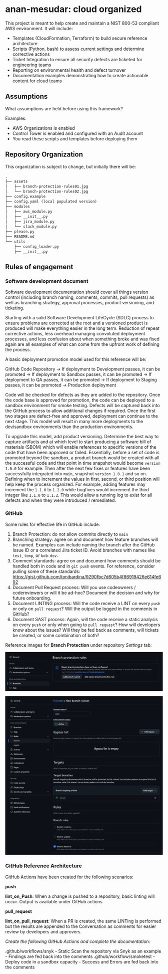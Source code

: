 # anan-mesudar: cloud organized

This project is meant to help create and maintain a NIST 800-53 compliant AWS environment. It will include:

- Templates (CloudFormation, Terraform) to build secure reference architecture
- Scripts (Python, bash) to assess current settings and determine corrective actions
- Ticket Integration to ensure all security defects are ticketed for engineering teams
- Reporting on environmental health and defect turnover
- Documentation examples demonstrating how to create actionable content for cloud teams

## Assumptions

What assumptions are held before using this framework?

Examples:

- AWS Organizations is enabled
- Control Tower is enabled and configured with an Audit account
- You read these scripts and templates before deploying them

## Repository Organization

This organization is subject to change, but initially there will be:

```
.
├── assets
│   ├── branch-protection-rules01.jpg
│   └── branch-protection-rules02.jpg
├── config.example
├── config.yaml (local populated version)
├── modules
│   ├── aws_module.py
│   ├── __init__.py
│   ├── jira_module.py
│   └── slack_module.py
├── please.py
├── README.md
└── utils
    ├── config_loader.py
    ├── __init__.py
```

## Rules of engagement

### Software development document

Software development documentation should cover all things version control (including branch naming, comments, commits, pull requests) as well as branching strategy, approval processes, product versioning, and ticketing.

Starting with a solid Software Development LifeCycle (SDLC) process to ensure problems are corrected at the root and a versioned product is produced will make everything easier in the long term. Reduction of repeat corrective actions, less overhead managing convoluted deployment processes, and less confusion about when something broke and was fixed again are all examples of what can come from the upfront work of defining the process.

A basic deployment promotion model used for this reference will be:

GitHub Code Repository
-> If deployment to Development passes, it can be promoted
    -> If deployment to Sandbox passes, it can be promoted
        -> If deployment to QA passes, it can be promoted
            -> If deployment to Staging passes, it can be promoted
                -> Production deployment

Code will be checked for defects as they are added to the repository. Once the code base is approved for promotion, the code can be deployed to a sandbox environment for smoke testing. Defects will be captured back into the GitHub process to allow additional changes if required. Once the first two stages are defect-free and approved, deployment can continue to the next stage. This model will result in many more deployments to the dev/sandbox environments than the production environments.

To upgrade this model, add product versioning. Determine the best way to capture artifacts and at which level to start producing a software bill of materials (SBOM) which will enable references to specific versions of the code that have been approved or failed. Essentially, before a set of code is promoted beyond the sandbox, a product branch would be created with all the successful code and that point in time snapshot would become `version 1.0.0` for example. Then after the next few fixes or features have been successfully integrated into `main`, snapshot `version 1.0.1` and so on. Defining when to increment the values in first, second, or third position will help keep the process organized. For example, adding features may increment the `1.1.0` to `1.2.0` while bugfixes would increment the third integer like `1.1.0` to `1.1.2`. This would allow a running log to exist for all defects and when they were introduced / remediated.

### GitHub

Some rules for effective life in GitHub include:

1. Branch Protection: do not allow commits directly to `main`
2. Branching strategy: agree on and document how feature branches will be named. Examples can include naming the branch after the GitHub Issue ID or a correlated Jira ticket ID. Avoid branches with names like `test`, `temp`, or `bob-dev`.
3. Comment standards: agree on and document how comments should be handled both in code and in `git push` events. For reference, consider pulling some of these standards: https://gist.github.com/tonibardina/9290fbc7d605b4f86919426e614fe692
4. Document Pull Request process: Will you use codeowners / codereviewers or will it be ad-hoc? Document the decision and why for future onboarding.
5. Document LINTING process: Will the code receive a LINT on every `push` or only on `pull request`? Will the output be logged in the comments in GitHub?
6. Document SAST process: Again, will the code receive a static analysis on every `push` or only when going to `pull request`? How will developers know about the issues? Will they be fed back as comments, will tickets be created, or some combination of both?

Reference images for __Branch Protection__ under repository *Settings* tab:

![branch-protection-settings](assets/branch-protection-rules01.jpg)

![branch-protection-rule](assets/branch-protection-rules02.jpg)


### GitHub Reference Architecture

GitHub Actions have been created for the following scenarios:

**push**

__lint_on_Push__: When a change is pushed to a repository, basic linting will occur. Output is available under GitHub actions.

**pull_request**

__lint_on_pull_request__: When a PR is created, the same LINTing is performed but the results are appended to the Conversation as comments for easier review by developers and approvers.


*Create the following GitHub Actions and complete the documentation*:

.github/workflows/snyk
    - Static Scan the repository via Snyk as an example
    - Findings are fed back into the comments
.github/workflow/smoketest
    - Deploy code in a sandbox capacity
    - Success and Errors are fed back into the comments
